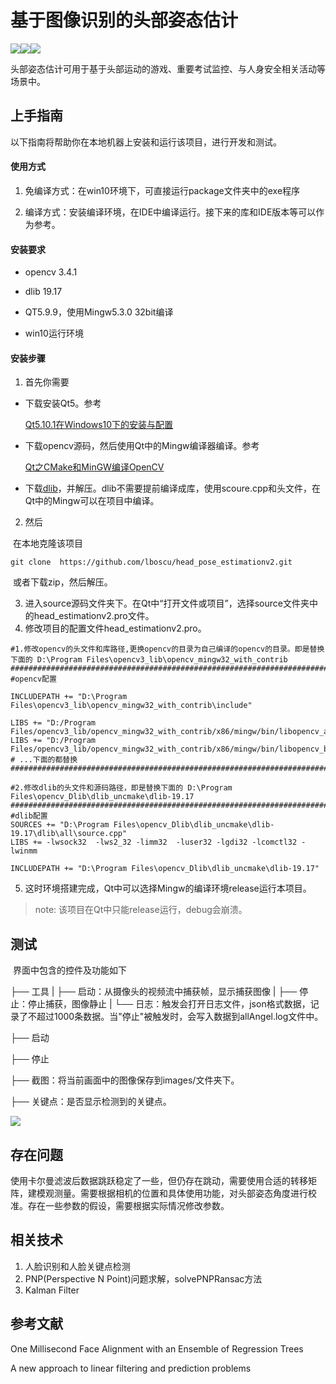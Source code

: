 # 基于图像识别的头部姿态估计

<img  src="https://img.shields.io/badge/build-passing-green.svg"><img  src="https://img.shields.io/badge/version-2.0-blue.svg"><img  src="https://img.shields.io/badge/HEAD-POSE-orange.svg">

​	头部姿态估计可用于基于头部运动的游戏、重要考试监控、与人身安全相关活动等场景中。

## 上手指南

以下指南将帮助你在本地机器上安装和运行该项目，进行开发和测试。

#### 使用方式

1. 免编译方式：在win10环境下，可直接运行package文件夹中的exe程序

2. 编译方式：安装编译环境，在IDE中编译运行。接下来的库和IDE版本等可以作为参考。

#### 安装要求

+ opencv 3.4.1

+ dlib 19.17

+ QT5.9.9，使用Mingw5.3.0 32bit编译

+ win10运行环境

#### 安装步骤

1. 首先你需要

+ 下载安装Qt5。参考

  <a href="https://blog.csdn.net/airt_xiang/article/details/83060225">Qt5.10.1在Windows10下的安装与配置</a>

+ 下载opencv源码，然后使用Qt中的Mingw编译器编译。参考

  <a href="https://blog.csdn.net/zbw1185/article/details/82469496">Qt之CMake和MinGW编译OpenCV </a>

+ 下载<a href="http://dlib.net/files/">dlib</a>，并解压。dlib不需要提前编译成库，使用scoure.cpp和头文件，在Qt中的Mingw可以在项目中编译。

2. 然后

​	在本地克隆该项目

```git clone  https://github.com/lboscu/head_pose_estimationv2.git ```

​	或者下载zip，然后解压。

3. 进入source源码文件夹下。在Qt中“打开文件或项目”，选择source文件夹中的head_estimationv2.pro文件。
4.  修改项目的配置文件head_estimationv2.pro。

``````
#1.修改opencv的头文件和库路径,更换opencv的目录为自己编译的opencv的目录。即是替换下面的 D:\Program Files\opencv3_lib\opencv_mingw32_with_contrib
################################################################################################################
#opencv配置

INCLUDEPATH += "D:\Program Files\opencv3_lib\opencv_mingw32_with_contrib\include"

LIBS += "D:/Program Files/opencv3_lib/opencv_mingw32_with_contrib/x86/mingw/bin/libopencv_aruco341.dll"
LIBS += "D:/Program Files/opencv3_lib/opencv_mingw32_with_contrib/x86/mingw/bin/libopencv_bgsegm341.dll"
# ...下面的都替换
######################################################################################################################

#2.修改dlib的头文件和源码路径，即是替换下面的 D:\Program Files\opencv_Dlib\dlib_uncmake\dlib-19.17 
######################################################################################################################
#dlib配置
SOURCES += "D:\Program Files\opencv_Dlib\dlib_uncmake\dlib-19.17\dlib\all\source.cpp"
LIBS += -lwsock32  -lws2_32 -limm32  -luser32 -lgdi32 -lcomctl32 -lwinmm

INCLUDEPATH += "D:\Program Files\opencv_Dlib\dlib_uncmake\dlib-19.17"
``````

5. 这时环境搭建完成，Qt中可以选择Mingw的编译环境release运行本项目。

> note: 该项目在Qt中只能release运行，debug会崩溃。

## 测试

​	界面中包含的控件及功能如下

 ├── 工具
 |   ├── 启动：从摄像头的视频流中捕获帧，显示捕获图像
 |   ├── 停止：停止捕获，图像静止
 |   └── 日志：触发会打开日志文件，json格式数据，记录了不超过1000条数据。当"停止"被触发时，会写入数据到allAngel.log文件中。

 ├── 启动

 ├── 停止

 ├── 截图：将当前画面中的图像保存到images/文件夹下。

 ├── 关键点：是否显示检测到的关键点。

<img src="./屏幕截图.png">

## 存在问题

​	使用卡尔曼滤波后数据跳跃稳定了一些，但仍存在跳动，需要使用合适的转移矩阵，建模观测量。需要根据相机的位置和具体使用功能，对头部姿态角度进行校准。存在一些参数的假设，需要根据实际情况修改参数。

## 相关技术

1. 人脸识别和人脸关键点检测
2. PNP(Perspective N Point)问题求解，solvePNPRansac方法
3. Kalman Filter

## 参考文献

One Millisecond Face Alignment with an Ensemble of Regression Trees

A new approach to linear filtering and prediction problems
